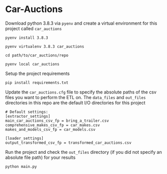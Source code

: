 # Car-Auctions

Download python 3.8.3 via `pyenv` and create a virtual environment for this project called `car_auctions`
```
pyenv install 3.8.3

pyenv virtualenv 3.8.3 car_auctions

cd path/to/car_auctions/repo

pyenv local car_auctions
```

Setup the project requirements
```
pip install requirements.txt
``` 

Update the `car_auctions.cfg` file to specify the absolute paths of the csv files you want to perform the ETL on. 
The `data_files` and `out_files` directories in this repo are the default I/O directories for this project  
```
# Default settings:
[extractor_settings]
main_car_auctions_csv_fp = bring_a_trailer.csv
comprehensive_makes_csv_fp = car_makes.csv
makes_and_models_csv_fp = car_models.csv

[loader_settings]
output_transformed_csv_fp = transformed_car_auctions.csv
```

Run the project and check the `out_files` directory (if you did not specify an absolute file path) for your results
```
python main.py
```